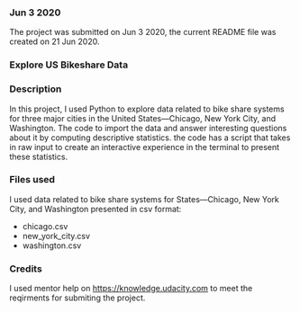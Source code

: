 ### Jun 3 2020
The project was submitted on Jun 3 2020, the current README file was created on 21 Jun 2020.

### Explore US Bikeshare Data

### Description
In this project, I used Python to explore data related to bike share systems for three major cities in the United States—Chicago, New York City, and Washington. The code to import the data and answer interesting questions about it by computing descriptive statistics. the code has a script that takes in raw input to create an interactive experience in the terminal to present these statistics.

### Files used
I used data related to bike share systems for States—Chicago, New York City, and Washington presented in csv format:
- chicago.csv
- new_york_city.csv
- washington.csv

### Credits
I used mentor help on https://knowledge.udacity.com to meet the reqirments for submiting the project.

